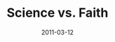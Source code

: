---
layout: message
category: message
series: "Heavy-Weights"
title: "Science vs. Faith"
date: 2011-03-12
message_id: 663
---